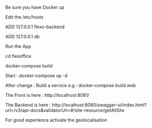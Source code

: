 Be sure you have Docker up

Edit the /etc/hosts


ADD  127.0.0.1       flexo-backend

ADD  127.0.0.1       db

Run the App

cd flexoffice

docker-compose build

Start : 
docker-compose up -d

After change : 
Build a service
e.g : docker-compose build web


The Front is here :
http://localhost:8081/

The Backend is here :
http://localhost:8080/swagger-ui/index.html?url=/v3/api-docs&validatorUrl=#/site-resource/getAllSite




For good experience activate the geolocalisation



